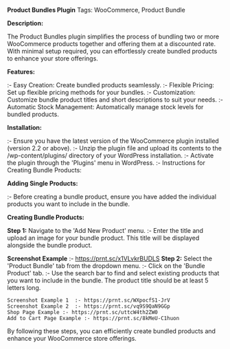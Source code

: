 **Product Bundles Plugin**
  Tags: WooCommerce, Product Bundle

**Description:**

  The Product Bundles plugin simplifies the process of bundling two or more WooCommerce products together and offering them at a discounted rate. With minimal setup required, you can effortlessly create bundled products to enhance your store offerings.

**Features:**

  :- Easy Creation: Create bundled products seamlessly.
  :- Flexible Pricing: Set up flexible pricing methods for your bundles.
  :- Customization: Customize bundle product titles and short descriptions to suit your needs.
  :- Automatic Stock Management: Automatically manage stock levels for bundled products.

**Installation:**

  :- Ensure you have the latest version of the WooCommerce plugin installed (version 2.2 or above).
  :- Unzip the plugin file and upload its contents to the /wp-content/plugins/ directory of your WordPress installation.
  :- Activate the plugin through the 'Plugins' menu in WordPress.
  :- Instructions for Creating Bundle Products:

**Adding Single Products:**

  :- Before creating a bundle product, ensure you have added the individual products you want to include in the bundle.

**Creating Bundle Products:**

**Step 1:** Navigate to the 'Add New Product' menu.
  :- Enter the title and upload an image for your bundle product. This title will be displayed alongside the bundle product.

**Screenshot Example**
                 :-  https://prnt.sc/x1VLvkrBUDLS
**Step 2:** Select the 'Product Bundle' tab from the dropdown menu.
  :- Click on the 'Bundle Product' tab.
 :- Use the search bar to find and select existing products that you want to include in the bundle. The product title should be at least 5 letters long.

    Screenshot Example 1  :- https://prnt.sc/WXpocfS1-JrV
    Screenshot Example 2  :- https://prnt.sc/vq9S9QaN9GGp
    Shop Page Example :- https://prnt.sc/uttcW4th2ZW0
    Add to Cart Page Example :- https://prnt.sc/8kMeU-C1huon

  By following these steps, you can efficiently create bundled products and enhance your WooCommerce store offerings.
